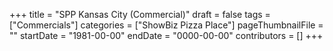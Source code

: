 +++
title = "SPP Kansas City (Commercial)"
draft = false
tags = ["Commercials"]
categories = ["ShowBiz Pizza Place"]
pageThumbnailFile = ""
startDate = "1981-00-00"
endDate = "0000-00-00"
contributors = []
+++
